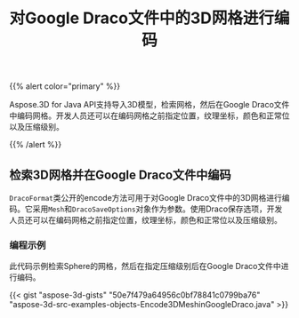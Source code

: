 ﻿---
title: 对Google Draco文件中的3D网格进行编码
type: docs
weight: 30
url: /zh/java/encoding-3d-mesh-in-the-google-draco-file/
description: Aspose.3D for Java API支持导入3D模型，检索网格，然后在Google Draco文件中编码网格。
---
{{% alert color="primary" %}} 

Aspose.3D for Java API支持导入3D模型，检索网格，然后在Google Draco文件中编码网格。开发人员还可以在编码网格之前指定位置，纹理坐标，颜色和正常位以及压缩级别。

{{% /alert %}} 
## **检索3D网格并在Google Draco文件中编码**
`DracoFormat`类公开的encode方法可用于对Google Draco文件中的3D网格进行编码。它采用`Mesh`和`DracoSaveOptions`对象作为参数。使用Draco保存选项，开发人员还可以在编码网格之前指定位置，纹理坐标，颜色和正常位以及压缩级别。
### **编程示例**
此代码示例检索Sphere的网格，然后在指定压缩级别后在Google Draco文件中进行编码。

{{< gist "aspose-3d-gists" "50e7f479a64956c0bf78841c0799ba76" "aspose-3d-src-examples-objects-Encode3DMeshinGoogleDraco.java" >}}
